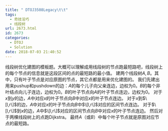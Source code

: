 ```yaml
---
title: " DTOJ3508Legacy\t\t"
tags:
  - 奇技淫巧
  - 线段树
url: 2673.html
id: 2673
categories:
  - DTOJ
  - Solution
date: 2018-07-03 21:40:52
---
```


线段树优化建图的模板题。大概可以理解成用线段树的节点跑最短路吧，线段树上的每个节点的信息就是这段区间的点的最短路的最小值。 建两个线段树$A,B$。其中，只有叶子节点是对应原图的节点，其它点都是用来优化建图的。 我们先建出用来pushup和pushdown的边：$A$的每个儿子向父亲连边，边权为$0$。$B$的每个非叶结点向儿子连边，边权为$0$。$B$的叶子节点向$A$的叶子节点连边，边权为$0$。 对于$x$到$y$的边，$A$中对应$x$的叶子节点向$B$中对应$x$的叶子节点连边。 对于$x$到$\[l,r\]$的边，$A$中对应$x$的叶子节点向$B$中$\[l,r\]$对应的区间节点连边。 对于$\[l,r\]$到$x$的边，$A$中$\[l,r\]$对应的区间节点向$B$中对应$x$的叶子节点连边。 然后对于两棵线段树上的点跑Dijkstra。 最终$A$（或$B$）中每个叶子节点就是原图对应节点的最短路。